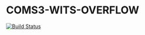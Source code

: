 # COMS3-WITS-OVERFLOW
[![Build Status](https://travis-ci.org/InanWits/COMS3-WITS-OVERFLOW.svg?branch=main)](https://travis-ci.org/InanWits/COMS3-WITS-OVERFLOW)
